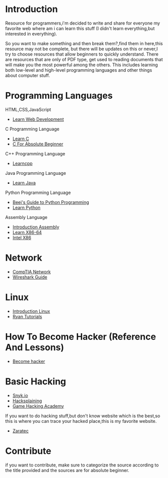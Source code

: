 # Introduction
Resource for programmers,i'm decided to write and share for everyone my favorite web where am i can learn this stuff (I didn't learn everything,but interested in everything).

So you want to make something and then break them?,find them in here,this resource may not be complete, but there will be updates on this or never,I try to choose resources that allow beginners to quickly understand.
There are resources that are only of PDF type, get used to reading documents that will make you the most powerful among the others.
This includes learning both low-level and high-level programming languages and other things about computer stuff.

# Programming Languages
HTML,CSS,JavaScript
- [Learn Web Development](https://developer.mozilla.org/en-US/docs/Learn)

C Programming Language
- [Learn C](https://data-flair.training/blogs/c-tutorials-home/#tutorials)
- [C For Absolute Beginner](https://usermanual.wiki/Pdf/CProgrammingAbsoluteBeginnersGuide3rdEditio.424140197.pdf)

C++ Programming Language
- [Learncpp](https://www.learncpp.com/)

Java Programming Language
- [Learn Java](https://data-flair.training/blogs/java-tutorials-home/#tutorials)

Python Programming Language
- [Beej's Guide to Python Programming](https://beej.us/guide/bgpython/html/)
- [Learn Python](https://data-flair.training/blogs/python-tutorials-home/)

Assembly Language
- [Introduction Assembly ](https://www.investopedia.com/terms/a/assembly-language.asp)
- [Learn X86-64](https://gpfault.net/posts/asm-tut-0.txt.html)
- [Intel X86](https://www.cs.virginia.edu/~cr4bd/4630/S2017/x86-doc.pdf)

# Network
- [CompTIA Network](https://www.howtonetwork.com/comptia-network-study-guide-free/)
- [Wireshark Guide](https://www.wireshark.org/docs/wsug_html_chunked/)

# Linux
- [Introduction Linux](https://tldp.org/LDP/intro-linux/html/index.html)
- [Ryan Tutorials](https://ryanstutorials.net/linuxtutorial/)

# How To Become Hacker (Reference And Lessons)
- [Become hacker](https://www.alltechbuzz.net/steps-to-become-master-hacker/)

# Basic Hacking 
- [Snyk.io](https://learn.snyk.io/)
- [Hacksplaining](https://www.hacksplaining.com/lessons)
- [Game Hacking Academy](https://gamehacking.academy/about)

If you want to do hacking stuff,but don't know website which is the best,so this is where you can trace your hacked place,this is my favorite website.
- [Zaratec](https://zaratec.io/ctf-practice/)

# Contribute
if you want to contribute, make sure to categorize the source according to the title provided and the sources are for absolute beginner.
